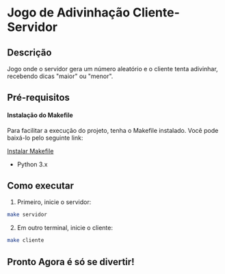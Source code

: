 # Jogo de Adivinhação Cliente-Servidor

## Descrição
Jogo onde o servidor gera um número aleatório e o cliente tenta adivinhar, recebendo dicas "maior" ou "menor".

## Pré-requisitos

#### Instalação do Makefile
Para facilitar a execução do projeto, tenha o Makefile instalado. Você pode baixá-lo pelo seguinte link:

[Instalar Makefile](https://gnuwin32.sourceforge.net/packages/make.htm)

- Python 3.x

## Como executar

1. Primeiro, inicie o servidor:
```bash
make servidor
```

2. Em outro terminal, inicie o cliente:
```bash
make cliente
```

## Pronto Agora é só se divertir!